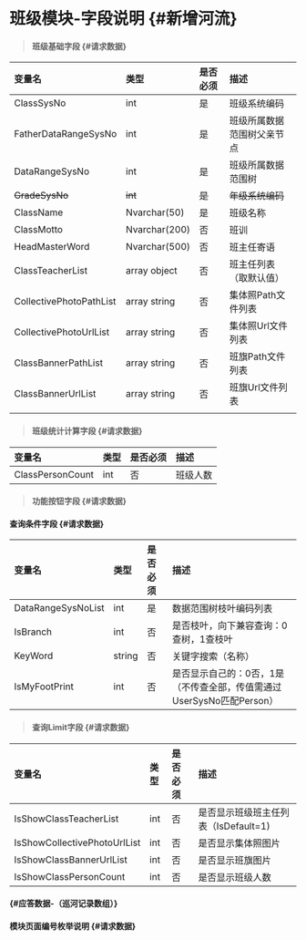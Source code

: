 # 班级模块-字段说明 {#新增河流}

> #### 班级基础字段 {#请求数据}

| 变量名 | 类型 | 是否必须 | 描述 |
| :--- | :--- | :--- | :--- |
| ClassSysNo | int | 是 | 班级系统编码 |
| FatherDataRangeSysNo | int | 是 | 班级所属数据范围树父亲节点 |
| DataRangeSysNo | int | 是 | 班级所属数据范围树 |
| ~~GradeSysNo~~ | ~~int~~ | ~~是~~ | ~~年级系统编码~~ |
| ClassName | Nvarchar\(50\) | 是 | 班级名称 |
| ClassMotto | Nvarchar\(200\) | 否 | 班训 |
| HeadMasterWord | Nvarchar\(500\) | 否 | 班主任寄语 |
| ClassTeacherList | array object | 否 | 班主任列表（取默认值） |
| CollectivePhotoPathList | array string | 否 | 集体照Path文件列表 |
| CollectivePhotoUrlList | array string | 否 | 集体照Url文件列表 |
| ClassBannerPathList | array string | 否 | 班旗Path文件列表 |
| ClassBannerUrlList | array string | 否 | 班旗Url文件列表 |
|  |  |  |  |

> #### 班级统计计算字段 {#请求数据}

| 变量名 | 类型 | 是否必须 | 描述 |
| :--- | :--- | :--- | :--- |
| ClassPersonCount | int | 否 | 班级人数 |

> #### 功能按钮字段 {#请求数据}

#### 查询条件字段 {#请求数据}

| 变量名 | 类型 | 是否必须 | 描述 |
| :--- | :--- | :--- | :--- |
| DataRangeSysNoList | int | 是 | 数据范围树枝叶编码列表 |
| IsBranch | int | 否 | 是否枝叶，向下兼容查询：0查树，1查枝叶 |
| KeyWord | string | 否 | 关键字搜索（名称） |
| IsMyFootPrint | int | 否 | 是否显示自己的：0否，1是（不传查全部，传值需通过UserSysNo匹配Person） |

> #### 查询Limit字段 {#请求数据}

| 变量名 | 类型 | 是否必须 | 描述 |
| :--- | :--- | :--- | :--- |
| IsShowClassTeacherList | int | 否 | 是否显示班级班主任列表（IsDefault=1\) |
| IsShowCollectivePhotoUrlList | int | 否 | 是否显示集体照图片 |
| IsShowClassBannerUrlList | int | 否 | 是否显示班旗图片 |
| IsShowClassPersonCount | int | 否 | 是否显示班级人数 |

####  {#应答数据-（巡河记录数组）}

#### 模块页面编号枚举说明 {#请求数据}



